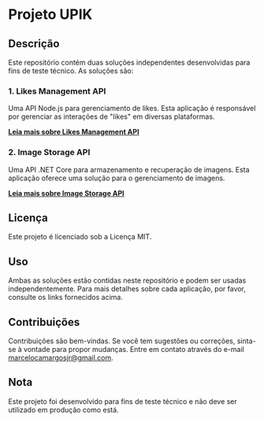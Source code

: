 # Projeto UPIK

## Descrição
Este repositório contém duas soluções independentes desenvolvidas para fins de teste técnico. As soluções são:

### 1. Likes Management API
Uma API Node.js para gerenciamento de likes. Esta aplicação é responsável por gerenciar as interações de "likes" em diversas plataformas.

**[Leia mais sobre Likes Management API](https://github.com/marcelocamargosjr/UPIK/blob/develop/likes-management-api/README.md)**

### 2. Image Storage API
Uma API .NET Core para armazenamento e recuperação de imagens. Esta aplicação oferece uma solução para o gerenciamento de imagens.

**[Leia mais sobre Image Storage API](https://github.com/marcelocamargosjr/UPIK/blob/develop/ImageStorageApi/README.md)**

## Licença
Este projeto é licenciado sob a Licença MIT.

## Uso
Ambas as soluções estão contidas neste repositório e podem ser usadas independentemente. Para mais detalhes sobre cada aplicação, por favor, consulte os links fornecidos acima.

## Contribuições
Contribuições são bem-vindas. Se você tem sugestões ou correções, sinta-se à vontade para propor mudanças. Entre em contato através do e-mail marcelocamargosjr@gmail.com.

## Nota
Este projeto foi desenvolvido para fins de teste técnico e não deve ser utilizado em produção como está.

